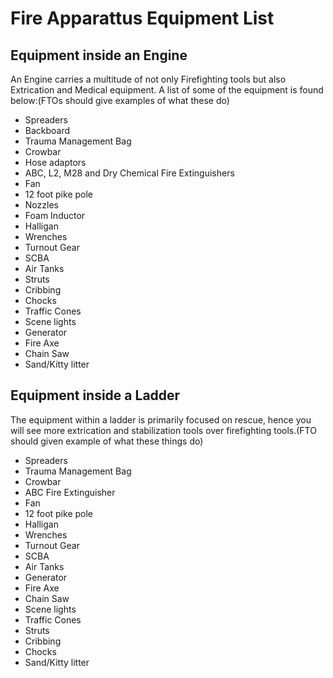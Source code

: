 # Fire Apparattus Equipment List

## Equipment inside an Engine

An Engine carries a multitude of not only Firefighting tools but also Extrication and Medical equipment. A list of some of the equipment is found below:(FTOs should give examples of what these do)

- Spreaders
- Backboard
- Trauma Management Bag
- Crowbar
- Hose adaptors
- ABC, L2, M28 and Dry Chemical Fire Extinguishers
- Fan
- 12 foot pike pole
- Nozzles
- Foam Inductor
- Halligan
- Wrenches
- Turnout Gear
- SCBA
- Air Tanks
- Struts
- Cribbing
- Chocks
- Traffic Cones
- Scene lights
- Generator
- Fire Axe
- Chain Saw
- Sand/Kitty litter 

## Equipment inside a Ladder

The equipment within a ladder is primarily focused on rescue, hence you will see more extrication and stabilization tools over firefighting tools.(FTO should given example of what these things do)

- Spreaders
- Trauma Management Bag
- Crowbar
- ABC Fire Extinguisher
- Fan
- 12 foot pike pole
- Halligan
- Wrenches
- Turnout Gear
- SCBA
- Air Tanks
- Generator
- Fire Axe
- Chain Saw
- Scene lights
- Traffic Cones
- Struts
- Cribbing
- Chocks
- Sand/Kitty litter 
